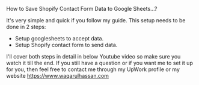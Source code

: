 How to Save Shopify Contact Form Data to Google Sheets…?

It's very simple and quick if you follow my guide. This setup needs to be done in 2 steps:

- Setup googlesheets to accept data.
- Setup Shopify contact form to send data.

I'll cover both steps in detail in below Youtube video so make sure you watch it till the end. If you still have a question or if you want me to set it up for you, then feel free to contact me through my UpWork profile or my website https://www.waqarulhassan.com
